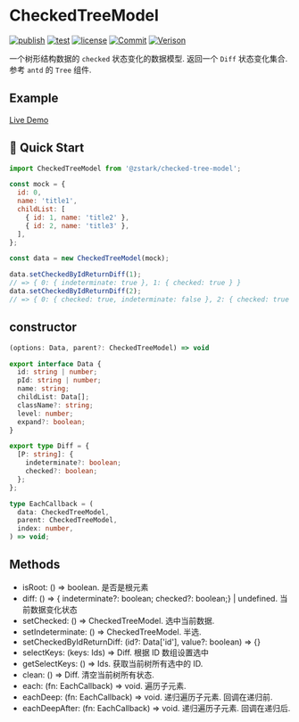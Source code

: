 # CheckedTreeModel

[![publish](https://github.com/PinghuaZhuang/checked-tree-model/actions/workflows/publish.yml/badge.svg)](https://github.com/PinghuaZhuang/checked-tree-model/actions/workflows/publish.yml) [![test](https://github.com/PinghuaZhuang/checked-tree-model/actions/workflows/test.yml/badge.svg)](https://github.com/PinghuaZhuang/checked-tree-model/actions/workflows/test.yml) [![license](https://img.shields.io/badge/license-MIT-blue.svg)](https://github.com/PinghuaZhuang/checked-tree-model/blob/master/LICENSE) [![Commit](https://img.shields.io/github/last-commit/pinghuazhuang/checked-tree-model.svg)](https://github.com/PinghuaZhuang/checked-tree-model/commits/master) [![Verison](https://img.shields.io/npm/v/@zstark/checked-tree-model.svg)](https://www.npmjs.com/package/@zstark/checked-tree-model)

一个树形结构数据的 `checked` 状态变化的数据模型. 返回一个 `Diff` 状态变化集合. 参考 `antd` 的 `Tree` 组件.

## Example

[Live Demo](https://pinghuazhuang.github.io/@zstark/permission-table/)

## 🚀 Quick Start

```js
import CheckedTreeModel from '@zstark/checked-tree-model';

const mock = {
  id: 0,
  name: 'title1',
  childList: [
    { id: 1, name: 'title2' },
    { id: 2, name: 'title3' },
  ],
};

const data = new CheckedTreeModel(mock);

data.setCheckedByIdReturnDiff(1);
// => { 0: { indeterminate: true }, 1: { checked: true } }
data.setCheckedByIdReturnDiff(2);
// => { 0: { checked: true, indeterminate: false }, 2: { checked: true } }
```

## constructor

```ts
(options: Data, parent?: CheckedTreeModel) => void
```

```ts
export interface Data {
  id: string | number;
  pId: string | number;
  name: string;
  childList: Data[];
  className?: string;
  level: number;
  expand?: boolean;
}

export type Diff = {
  [P: string]: {
    indeterminate?: boolean;
    checked?: boolean;
  };
};

type EachCallback = (
  data: CheckedTreeModel,
  parent: CheckedTreeModel,
  index: number,
) => void;
```

## Methods

- isRoot: () => boolean. 是否是根元素
- diff: () => { indeterminate?: boolean; checked?: boolean;} | undefined. 当前数据变化状态
- setChecked: () => CheckedTreeModel. 选中当前数据.
- setIndeterminate: () => CheckedTreeModel. 半选.
- setCheckedByIdReturnDiff: (id?: Data['id'], value?: boolean) => {}
- selectKeys: (keys: Ids) => Diff. 根据 ID 数组设置选中
- getSelectKeys: () => Ids. 获取当前树所有选中的 ID.
- clean: () => Diff. 清空当前树所有状态.
- each: (fn: EachCallback) => void. 遍历子元素.
- eachDeep: (fn: EachCallback) => void. 递归遍历子元素. 回调在递归前.
- eachDeepAfter: (fn: EachCallback) => void. 递归遍历子元素. 回调在递归后.
